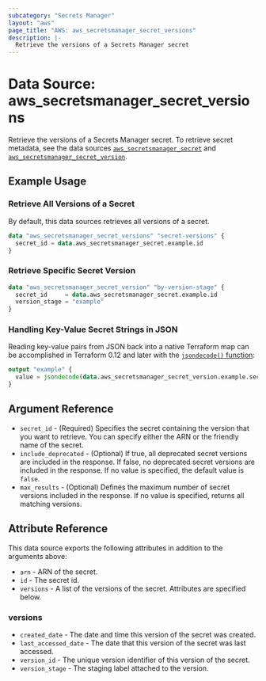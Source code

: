 ```yaml
---
subcategory: "Secrets Manager"
layout: "aws"
page_title: "AWS: aws_secretsmanager_secret_versions"
description: |-
  Retrieve the versions of a Secrets Manager secret
---
```


# Data Source: aws_secretsmanager_secret_versions

Retrieve the versions of a Secrets Manager secret. To retrieve secret metadata, see the data sources [`aws_secretsmanager_secret`](/docs/providers/aws/d/secretsmanager_secret.html) and [`aws_secretsmanager_secret_version`](/docs/providers/aws/d/secretsmanager_secret_version.html).

## Example Usage

### Retrieve All Versions of a Secret

By default, this data sources retrieves all versions of a secret.

```terraform
data "aws_secretsmanager_secret_versions" "secret-versions" {
  secret_id = data.aws_secretsmanager_secret.example.id
}
```

### Retrieve Specific Secret Version

```terraform
data "aws_secretsmanager_secret_version" "by-version-stage" {
  secret_id     = data.aws_secretsmanager_secret.example.id
  version_stage = "example"
}
```

### Handling Key-Value Secret Strings in JSON

Reading key-value pairs from JSON back into a native Terraform map can be accomplished in Terraform 0.12 and later with the [`jsondecode()` function](https://www.terraform.io/docs/configuration/functions/jsondecode.html):

```terraform
output "example" {
  value = jsondecode(data.aws_secretsmanager_secret_version.example.secret_string)["key1"]
}
```

## Argument Reference

* `secret_id` - (Required) Specifies the secret containing the version that you want to retrieve. You can specify either the ARN or the friendly name of the secret.
* `include_deprecated` - (Optional) If true, all deprecated secret versions are included in the response.
If false, no deprecated secret versions are included in the response. If no value is specified, the default value is `false`.
* `max_results` - (Optional) Defines the maximum number of secret versions included in the response. If no value is specified,
returns all matching versions.


## Attribute Reference

This data source exports the following attributes in addition to the arguments above:

* `arn` - ARN of the secret.
* `id` - The secret id.
* `versions` - A list of the versions of the secret. Attributes are specified below.

### versions

* `created_date` - The date and time this version of the secret was created.
* `last_accessed_date` - The date that this version of the secret was last accessed. 
* `version_id` - The unique version identifier of this version of the secret.
* `version_stage` - The staging label attached to the version.
